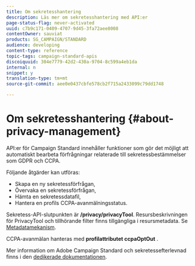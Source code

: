 ```yaml
---
title: Om sekretesshantering
description: Läs mer om sekretesshantering med API:er
page-status-flag: never-activated
uuid: c7b9c171-0409-4707-9d45-3fa72aee8008
contentOwner: sauviat
products: SG_CAMPAIGN/STANDARD
audience: developing
content-type: reference
topic-tags: campaign-standard-apis
discoiquuid: 304e7779-42d2-430a-9704-8c599a4eb1da
internal: n
snippet: y
translation-type: tm+mt
source-git-commit: aee0e0437cbfe578cb2f715a2433099c79dd1748

---
```



# Om sekretesshantering {#about-privacy-management}

API:er för Campaign Standard innehåller funktioner som gör det möjligt att automatiskt bearbeta förfrågningar relaterade till sekretessbestämmelser som GDPR och CCPA.

Följande åtgärder kan utföras:

* Skapa en ny sekretessförfrågan,
* Övervaka en sekretessförfrågan,
* Hämta en sekretessdatafil,
* Hantera en profils CCPA-avanmälningsstatus.

Sekretess-API-slutpunkten är **/privacy/privacyTool**. Resursbeskrivningen för PrivacyTool och tillhörande filter finns tillgängliga i resursmetadata. Se [Metadatamekanism](../../api/using/metadata-mechanism.md).

CCPA-avanmälan hanteras med **profilattributet ccpaOptOut** .

Mer information om Adobe Campaign Standard och sekretessefterlevnad finns i den [dedikerade dokumentationen](https://helpx.adobe.com/campaign/kb/acs-privacy.html).
